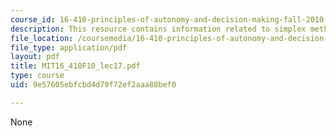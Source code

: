 ```yaml
---
course_id: 16-410-principles-of-autonomy-and-decision-making-fall-2010
description: This resource contains information related to simplex method.
file_location: /coursemedia/16-410-principles-of-autonomy-and-decision-making-fall-2010/9e57605ebfcbd4d79f72ef2aaa88bef0_MIT16_410F10_lec17.pdf
file_type: application/pdf
layout: pdf
title: MIT16_410F10_lec17.pdf
type: course
uid: 9e57605ebfcbd4d79f72ef2aaa88bef0

---
```

None